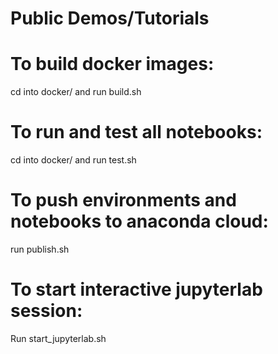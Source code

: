 # Public Demos/Tutorials

# To build docker images:
cd into docker/ and run build.sh

# To run and test all notebooks:
cd into docker/ and run test.sh

# To push environments and notebooks to anaconda cloud:
run publish.sh

# To start interactive jupyterlab session:
Run start_jupyterlab.sh
